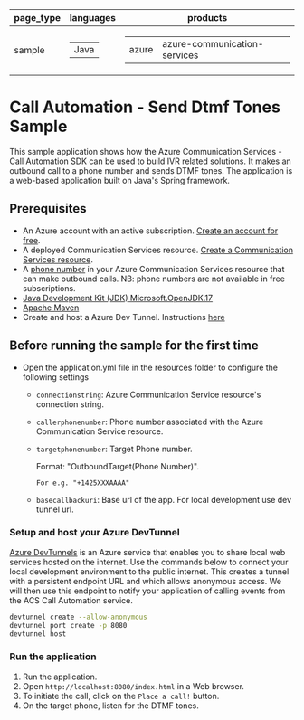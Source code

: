 |page_type| languages                             |products
|---|---------------------------------------|---|
|sample| <table><tr><td>Java</tr></td></table> |<table><tr><td>azure</td><td>azure-communication-services</td></tr></table>|

# Call Automation - Send Dtmf Tones Sample

This sample application shows how the Azure Communication Services  - Call Automation SDK can be used to build IVR related solutions. 
It makes an outbound call to a phone number and sends DTMF tones. The application is a web-based application built on Java's Spring framework.

## Prerequisites

- An Azure account with an active subscription. [Create an account for free](https://azure.microsoft.com/free/?WT.mc_id=A261C142F). 
- A deployed Communication Services resource. [Create a Communication Services resource](https://docs.microsoft.com/azure/communication-services/quickstarts/create-communication-resource).
- A [phone number](https://learn.microsoft.com/en-us/azure/communication-services/quickstarts/telephony/get-phone-number) in your Azure Communication Services resource that can make outbound calls. NB: phone numbers are not available in free subscriptions.
- [Java Development Kit (JDK) Microsoft.OpenJDK.17](https://learn.microsoft.com/en-us/java/openjdk/download)
- [Apache Maven](https://maven.apache.org/download.cgi)
- Create and host a Azure Dev Tunnel. Instructions [here](https://learn.microsoft.com/en-us/azure/developer/dev-tunnels/get-started)

## Before running the sample for the first time

- Open the application.yml file in the resources folder to configure the following settings

    - `connectionstring`: Azure Communication Service resource's connection string.
    - `callerphonenumber`: Phone number associated with the Azure Communication Service resource.
    - `targetphonenumber`: Target Phone number.

      Format: "OutboundTarget(Phone Number)".

          For e.g. "+1425XXXAAAA"
    - `basecallbackuri`: Base url of the app. For local development use dev tunnel url.


### Setup and host your Azure DevTunnel

[Azure DevTunnels](https://learn.microsoft.com/en-us/azure/developer/dev-tunnels/overview) is an Azure service that enables you to share local web services hosted on the internet. Use the commands below to connect your local development environment to the public internet. This creates a tunnel with a persistent endpoint URL and which allows anonymous access. We will then use this endpoint to notify your application of calling events from the ACS Call Automation service.

```bash
devtunnel create --allow-anonymous
devtunnel port create -p 8080
devtunnel host
```

### Run the application

1. Run the application.
2. Open `http://localhost:8080/index.html` in a Web browser.
3. To initiate the call, click on the `Place a call!` button.
4. On the target phone, listen for the DTMF tones.
